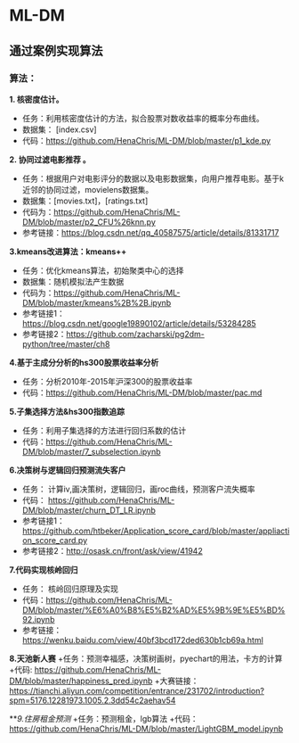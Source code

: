 # ML-DM
## 通过案例实现算法
### 算法：
**1. 核密度估计。**
+ 任务：利用核密度估计的方法，拟合股票对数收益率的概率分布曲线。
+ 数据集： [index.csv]
+ 代码：https://github.com/HenaChris/ML-DM/blob/master/p1_kde.py

**2. 协同过滤电影推荐 。**
+ 任务：根据用户对电影评分的数据以及电影数据集，向用户推荐电影。基于k近邻的协同过滤，movielens数据集。
+ 数据集：[movies.txt]，[ratings.txt]
+ 代码为：https://github.com/HenaChris/ML-DM/blob/master/p2_CFU%26knn.py
+ 参考链接：https://blog.csdn.net/qq_40587575/article/details/81331717

**3.kmeans改进算法：kmeans++**
+ 任务：优化kmeans算法，初始聚类中心的选择
+ 数据集：随机模拟法产生数据
+ 代码为：https://github.com/HenaChris/ML-DM/blob/master/kmeans%2B%2B.ipynb
+ 参考链接1：https://blog.csdn.net/google19890102/article/details/53284285
+ 参考链接2：https://github.com/zacharski/pg2dm-python/tree/master/ch8

**4.基于主成分分析的hs300股票收益率分析**
+ 任务：分析2010年-2015年沪深300的股票收益率
+ 代码：https://github.com/HenaChris/ML-DM/blob/master/pac.md

**5.子集选择方法&hs300指数追踪**
+ 任务：利用子集选择的方法进行回归系数的估计
+ 代码：https://github.com/HenaChris/ML-DM/blob/master/7_subselection.ipynb

**6.决策树与逻辑回归预测流失客户**
+ 任务： 计算iv,画决策树，逻辑回归，画roc曲线，预测客户流失概率
+ 代码： https://github.com/HenaChris/ML-DM/blob/master/churn_DT_LR.ipynb
+ 参考链接1：https://github.com/htbeker/Application_score_card/blob/master/appliaction_score_card.py
+ 参考链接2：http://osask.cn/front/ask/view/41942

**7.代码实现核岭回归**
+ 任务： 核岭回归原理及实现
+ 代码：https://github.com/HenaChris/ML-DM/blob/master/%E6%A0%B8%E5%B2%AD%E5%9B%9E%E5%BD%92.ipynb
+ 参考链接：https://wenku.baidu.com/view/40bf3bcd172ded630b1cb69a.html

**8.天池新人赛**
+任务：预测幸福感，决策树画树，pyechart的用法，卡方的计算
+代码: https://github.com/HenaChris/ML-DM/blob/master/happiness_pred.ipynb
+大赛链接：https://tianchi.aliyun.com/competition/entrance/231702/introduction?spm=5176.12281973.1005.2.3dd54c2aehav54


***9.住房租金预测*
+任务：预测租金，lgb算法
+代码：https://github.com/HenaChris/ML-DM/blob/master/LightGBM_model.ipynb
